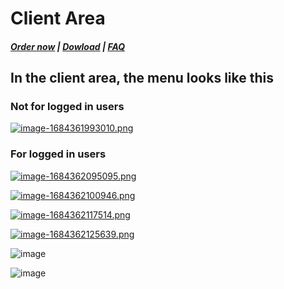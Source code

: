 # Client Area

#####  [Order now](https://puqcloud.com/whmcs-addon-puq-customization.php) | [Dowload](https://download.puqcloud.com/WHMCS/addons/PUQ-Customization/) | [FAQ](https://faq.puqcloud.com/)

## In the client area, the menu looks like this

### Not for logged in users

[![image-1684361993010.png](https://doc.puq.info/uploads/images/gallery/2023-05/scaled-1680-/image-1684361993010.png)](https://doc.puq.info/uploads/images/gallery/2023-05/image-1684361993010.png)



### For logged in users

[![image-1684362095095.png](https://doc.puq.info/uploads/images/gallery/2023-05/scaled-1680-/image-1684362095095.png)](https://doc.puq.info/uploads/images/gallery/2023-05/image-1684362095095.png)

[![image-1684362100946.png](https://doc.puq.info/uploads/images/gallery/2023-05/scaled-1680-/image-1684362100946.png)](https://doc.puq.info/uploads/images/gallery/2023-05/image-1684362100946.png)

[![image-1684362117514.png](https://doc.puq.info/uploads/images/gallery/2023-05/scaled-1680-/image-1684362117514.png)](https://doc.puq.info/uploads/images/gallery/2023-05/image-1684362117514.png)

[![image-1684362125639.png](https://doc.puq.info/uploads/images/gallery/2023-05/scaled-1680-/image-1684362125639.png)](https://doc.puq.info/uploads/images/gallery/2023-05/image-1684362125639.png)

![image](https://github.com/PUQ-sp-z-o-o/WHMCS-Addon-PUQ-Customization/assets/81689153/fd7eefeb-d305-458b-89c5-d53091712773)

![image](https://github.com/PUQ-sp-z-o-o/WHMCS-Addon-PUQ-Customization/assets/81689153/b76607ed-795f-4343-bd38-ab8175b6b91a)
